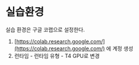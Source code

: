 # 실습환경

실습 환경은 구글 코랩으로 설정한다.

1. [https://colab.research.google.com/](https://colab.research.google.com/) 에 계정 생성
2. 런타임 - 런타임 유형 - T4 GPU로 변경&#x20;

